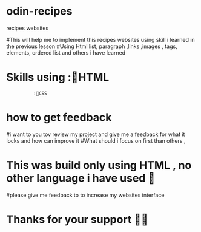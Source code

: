 # odin-recipes
recipes websites

#This will help me to implement this recipes websites using skill i learned in the previous lesson
#Using Html list, paragraph ,links ,images , tags, elements, ordered list and others i have learned

# Skills using :🥳HTML 
              :🥳CSS


# how to get feedback

#i want to you tov review my project and give me a feedback for what it locks and how can improve it 
#What should i focus on first than others ,
# This  was build  only using HTML , no other language i have used 🥰 

#please give me feedback to to increase my websites interface 

# Thanks for your support 🥰🥳

